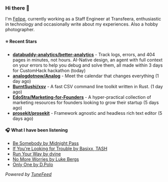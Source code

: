 ### Hi there 👋

I'm [Felipe](https://felipevm.com), currently working as a Staff Engineer at Transfeera, enthusiastic in technology and occasionally write about my experiences. Also a hobby photographer.

#### ⭐ Recent Stars
- **[databuddy-analytics/better-analytics](https://github.com/databuddy-analytics/better-analytics)** - Track logs, errors, and 404 pages in minutes, not hours. AI-Native design, an agent with full context on your errors to help you debug and solve them, all made within 3 days for CustomHack hackathon (today)
- **[analogdotnow/Analog](https://github.com/analogdotnow/Analog)** - Meet the calendar that changes everything (1 day ago)
- **[BurntSushi/xsv](https://github.com/BurntSushi/xsv)** - A fast CSV command line toolkit written in Rust. (1 day ago)
- **[EdoStra/Marketing-for-Founders](https://github.com/EdoStra/Marketing-for-Founders)** - A hyper-practical collection of marketing resources for founders looking to grow their startup (5 days ago)
- **[prosekit/prosekit](https://github.com/prosekit/prosekit)** - Framework agnostic and headless rich text editor  (5 days ago)

#### 🎧 What I have been listening
- [Be Somebody by Midnight Pass](https://open.spotify.com/track/7vaJ4jJfxQVoJOGujY8xOS)
- [If You&#39;re Looking for Trouble by Basixx, TASH](https://open.spotify.com/track/7hmY7jkHkoOOmzHkvVyBUK)
- [Run Your Way by dvine](https://open.spotify.com/track/01b7rCcTIzDjhLETOucmJb)
- [No More Worries by Luke Bergs](https://open.spotify.com/track/2v94kFY5xA9ErEYwAgbDeG)
- [Only One by D.Polo](https://open.spotify.com/track/2OpzoqnnXQ6EyGERxGw46Z)

_Powered by [TuneFeed](https://tunefeed.app?ref=github.com)_
